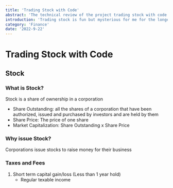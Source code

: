```yaml
---
title: 'Trading Stock with Code'
abstract: 'The technical review of the project trading stock with code'
introduction: 'Trading stock is fun but mysterious for me for the longest time. In the blog post, I dig into trading stock with a software development approach.'
category: 'Finance'
date: '2022-9-22'
---
```


# Trading Stock with Code

## Stock

### What is Stock?

Stock is a share of ownership in a corporation

- Share Outstanding: all the shares of a corporation that have been authorized, issued and purchased by investors and are held by them
- Share Price: The price of one share
- Market Capitalization: Share Outstanding x Share Price

### Why issue Stock?

Corporations issue stocks to raise money for their business

### Taxes and Fees

1. Short term capital gain/loss (Less than 1 year hold)
   - Regular texable income
